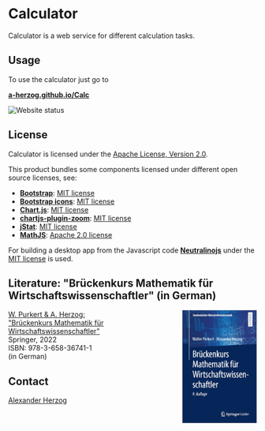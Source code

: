 # Calculator

Calculator is a web service for different calculation tasks.

## Usage

To use the calculator just go to

**[a-herzog.github.io/Calc](https://a-herzog.github.io/Calc/)**

![Website status](https://img.shields.io/website?url=https%3A%2F%2Fa-herzog.github.io%2FCalc%2F)

<!--
You can also download the calculator as an offline usable Windows application:

**[Calculator.exe](https://github.com/A-Herzog/Distributions/releases/latest/download/Calculator.exe)**
-->

## License

Calculator is licensed under the [Apache License, Version 2.0](https://www.apache.org/licenses/LICENSE-2.0).

This product bundles some components licensed under different open source licenses, see:

- [**Bootstrap**](https://getbootstrap.com/): [MIT license](https://opensource.org/license/mit/)
- [**Bootstrap icons**](https://icons.getbootstrap.com): [MIT license](https://opensource.org/license/mit/)
- [**Chart.js**](https://www.chartjs.org): [MIT license](https://opensource.org/license/mit/)
- [**chartjs-plugin-zoom**](https://www.chartjs.org/chartjs-plugin-zoom/latest/): [MIT license](https://opensource.org/license/mit/)
- [**jStat**](http://jstat.github.io/): [MIT license](https://opensource.org/license/mit/)
- [**MathJS**](https://mathjs.org/): [Apache 2.0 license](https://www.apache.org/licenses/LICENSE-2.0)

For building a desktop app from the Javascript code [**Neutralinojs**](https://neutralino.js.org/) under the
[MIT license](https://opensource.org/license/mit/) is used.

## Literature: "Brückenkurs Mathematik für Wirtschaftswissenschaftler" (in German)

[<img src="images/CoverHerzogBrueckenkursMathematikFuerWirtschaftswissenschaftler_small.png" style="float: right; max-width: 30%; padding-left: 5px">](https://link.springer.com/book/10.1007/978-3-658-36742-8)

[W. Purkert & A. Herzog:<br>"Brückenkurs Mathematik für Wirtschaftswissenschaftler"](https://link.springer.com/book/10.1007/978-3-658-36742-8)<br>
Springer, 2022<br>
ISBN: 978-3-658-36741-1<br>
(in German)

## Contact

[Alexander Herzog](https://github.com/A-Herzog)
